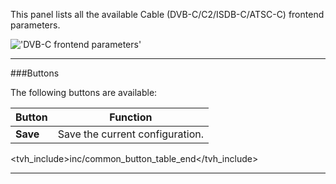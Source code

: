 This panel lists all the available Cable (DVB-C/C2/ISDB-C/ATSC-C) frontend 
parameters.

!['DVB-C frontend parameters'](static/img/doc/linuxdvb_frontend_dvbc/tab.png)

---

###Buttons

The following buttons are available:

Button         | Function
---------------|---------
**Save**       | Save the current configuration.
<tvh_include>inc/common_button_table_end</tvh_include>

---
